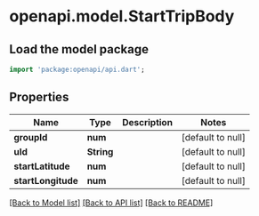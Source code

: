 # openapi.model.StartTripBody

## Load the model package
```dart
import 'package:openapi/api.dart';
```

## Properties
Name | Type | Description | Notes
------------ | ------------- | ------------- | -------------
**groupId** | **num** |  | [default to null]
**uId** | **String** |  | [default to null]
**startLatitude** | **num** |  | [default to null]
**startLongitude** | **num** |  | [default to null]

[[Back to Model list]](../README.md#documentation-for-models) [[Back to API list]](../README.md#documentation-for-api-endpoints) [[Back to README]](../README.md)


